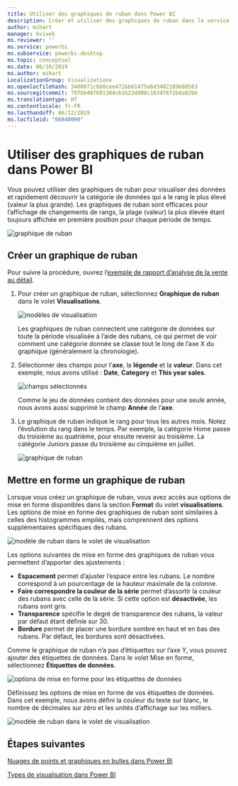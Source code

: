 ```yaml
---
title: Utiliser des graphiques de ruban dans Power BI
description: Créer et utiliser des graphiques de ruban dans le service Power BI et dans Power BI Desktop
author: mihart
manager: kvivek
ms.reviewer: ''
ms.service: powerbi
ms.subservice: powerbi-desktop
ms.topic: conceptual
ms.date: 06/10/2019
ms.author: mihart
LocalizationGroup: Visualizations
ms.openlocfilehash: 3400071c6b8cee472bb61475e6d3482189680563
ms.sourcegitcommit: 797bb40f691384cb1b23dd08c1634f672b4a82bb
ms.translationtype: HT
ms.contentlocale: fr-FR
ms.lasthandoff: 06/12/2019
ms.locfileid: "66840090"
---
```

# <a name="use-ribbon-charts-in-power-bi"></a>Utiliser des graphiques de ruban dans Power BI
Vous pouvez utiliser des graphiques de ruban pour visualiser des données et rapidement découvrir la catégorie de données qui a le rang le plus élevé (valeur la plus grande). Les graphiques de ruban sont efficaces pour l’affichage de changements de rangs, la plage (valeur) la plus élevée étant toujours affichée en première position pour chaque période de temps. 

![graphique de ruban](media/desktop-ribbon-charts/ribbon-charts_01.png)

## <a name="create-a-ribbon-chart"></a>Créer un graphique de ruban
Pour suivre la procédure, ouvrez l’[exemple de rapport d’analyse de la vente au détail](../sample-retail-analysis.md). 

1. Pour créer un graphique de ruban, sélectionnez **Graphique de ruban** dans le volet **Visualisations**.

    ![modèles de visualisation](media/desktop-ribbon-charts/power-bi-template.png)

    Les graphiques de ruban connectent une catégorie de données sur toute la période visualisée à l’aide des rubans, ce qui permet de voir comment une catégorie donnée se classe tout le long de l’axe X du graphique (généralement la chronologie).

2. Sélectionner des champs pour l’**axe**, la **légende** et la **valeur**.  Dans cet exemple, nous avons utilisé : **Date**, **Category** et **This year sales**.  

    ![champs sélectionnés](media/desktop-ribbon-charts/power-bi-ribbon-values.png)

    Comme le jeu de données contient des données pour une seule année, nous avons aussi supprimé le champ **Année** de l’**axe**. 

3. Le graphique de ruban indique le rang pour tous les autres mois. Notez l’évolution du rang dans le temps.  Par exemple, la catégorie Home passe du troisième au quatrième, pour ensuite revenir au troisième. La catégorie Juniors passe du troisième au cinquième en juillet. 

    ![graphique de ruban](media/desktop-ribbon-charts/power-bi-ribbon.png)

## <a name="format-a-ribbon-chart"></a>Mettre en forme un graphique de ruban
Lorsque vous créez un graphique de ruban, vous avez accès aux options de mise en forme disponibles dans la section **Format** du volet **visualisations**. Les options de mise en forme des graphiques de ruban sont similaires à celles des histogrammes empilés, mais comprennent des options supplémentaires spécifiques des rubans.

![modèle de ruban dans le volet de visualisation](media/desktop-ribbon-charts/power-bi-format-ribbon.png)

Les options suivantes de mise en forme des graphiques de ruban vous permettent d’apporter des ajustements :

* **Espacement** permet d’ajuster l’espace entre les rubans. Le nombre correspond à un pourcentage de la hauteur maximale de la colonne.
* **Faire correspondre la couleur de la série** permet d’assortir la couleur des rubans avec celle de la série. Si cette option est **désactivée**, les rubans sont gris.
* **Transparence** spécifie le degré de transparence des rubans, la valeur par défaut étant définie sur 30.
* **Bordure** permet de placer une bordure sombre en haut et en bas des rubans. Par défaut, les bordures sont désactivées.

Comme le graphique de ruban n’a pas d’étiquettes sur l’axe Y, vous pouvez ajouter des étiquettes de données. Dans le volet Mise en forme, sélectionnez **Étiquettes de données**. 

![options de mise en forme pour les étiquettes de données](media/desktop-ribbon-charts/power-bi-labels.png)

Définissez les options de mise en forme de vos étiquettes de données.  Dans cet exemple, nous avons défini la couleur du texte sur blanc, le nombre de décimales sur zéro et les unités d’affichage sur les milliers. 

![modèle de ruban dans le volet de visualisation](media/desktop-ribbon-charts/power-bi-data-labels.png)

## <a name="next-steps"></a>Étapes suivantes

[Nuages de points et graphiques en bulles dans Power BI](power-bi-visualization-scatter.md)

[Types de visualisation dans Power BI](power-bi-visualization-types-for-reports-and-q-and-a.md)